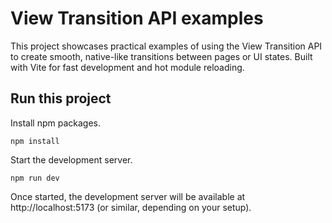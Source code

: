 # View Transition API examples

This project showcases practical examples of using the View Transition API to create smooth, native-like transitions between pages or UI states. Built with Vite for fast development and hot module reloading.

## Run this project

Install npm packages.
```
npm install
```

Start the development server.
```
npm run dev
```
Once started, the development server will be available at http://localhost:5173 (or similar, depending on your setup).
